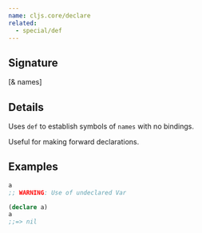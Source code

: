 ```yaml
---
name: cljs.core/declare
related:
  - special/def
---
```


## Signature
[& names]


## Details

Uses `def` to establish symbols of `names` with no bindings.

Useful for making forward declarations.


## Examples

```clj
a
;; WARNING: Use of undeclared Var

(declare a)
a
;;=> nil
```
